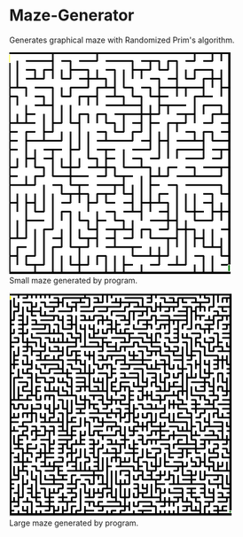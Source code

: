 # Maze-Generator
Generates graphical maze with Randomized Prim's algorithm.

![Alt text](small_maze.png?raw=true "Small maze")   
Small maze generated by program.

![Alt text](large_maze.png?raw=true "Large maze")   
Large maze generated by program.
